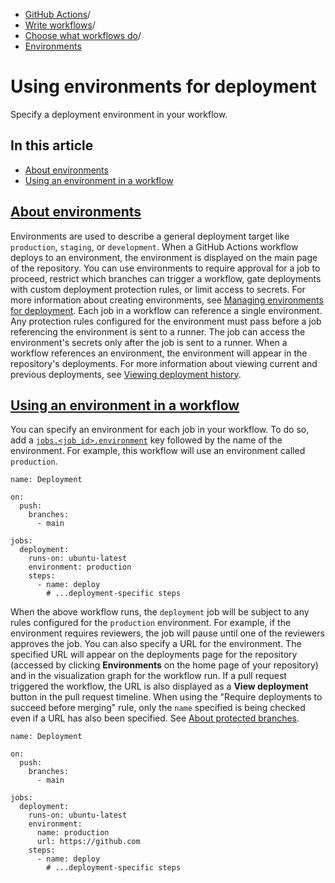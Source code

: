   * [GitHub Actions](https://docs.github.com/en/actions "GitHub Actions")/
  * [Write workflows](https://docs.github.com/en/actions/writing-workflows "Write workflows")/
  * [Choose what workflows do](https://docs.github.com/en/actions/writing-workflows/choosing-what-your-workflow-does "Choose what workflows do")/
  * [Environments](https://docs.github.com/en/actions/writing-workflows/choosing-what-your-workflow-does/using-environments-for-deployment "Environments")


# Using environments for deployment
Specify a deployment environment in your workflow.
## In this article
  * [About environments](https://docs.github.com/en/actions/writing-workflows/choosing-what-your-workflow-does/using-environments-for-deployment#about-environments)
  * [Using an environment in a workflow](https://docs.github.com/en/actions/writing-workflows/choosing-what-your-workflow-does/using-environments-for-deployment#using-an-environment-in-a-workflow)


## [About environments](https://docs.github.com/en/actions/writing-workflows/choosing-what-your-workflow-does/using-environments-for-deployment#about-environments)
Environments are used to describe a general deployment target like `production`, `staging`, or `development`. When a GitHub Actions workflow deploys to an environment, the environment is displayed on the main page of the repository. You can use environments to require approval for a job to proceed, restrict which branches can trigger a workflow, gate deployments with custom deployment protection rules, or limit access to secrets. For more information about creating environments, see [Managing environments for deployment](https://docs.github.com/en/actions/deployment/targeting-different-environments/managing-environments-for-deployment).
Each job in a workflow can reference a single environment. Any protection rules configured for the environment must pass before a job referencing the environment is sent to a runner. The job can access the environment's secrets only after the job is sent to a runner.
When a workflow references an environment, the environment will appear in the repository's deployments. For more information about viewing current and previous deployments, see [Viewing deployment history](https://docs.github.com/en/actions/deployment/managing-your-deployments/viewing-deployment-history).
## [Using an environment in a workflow](https://docs.github.com/en/actions/writing-workflows/choosing-what-your-workflow-does/using-environments-for-deployment#using-an-environment-in-a-workflow)
You can specify an environment for each job in your workflow. To do so, add a [`jobs.<job_id>.environment`](https://docs.github.com/en/actions/using-workflows/workflow-syntax-for-github-actions#jobsjob_idenvironment) key followed by the name of the environment.
For example, this workflow will use an environment called `production`.
```
name: Deployment

on:
  push:
    branches:
      - main

jobs:
  deployment:
    runs-on: ubuntu-latest
    environment: production
    steps:
      - name: deploy
        # ...deployment-specific steps

```

When the above workflow runs, the `deployment` job will be subject to any rules configured for the `production` environment. For example, if the environment requires reviewers, the job will pause until one of the reviewers approves the job.
You can also specify a URL for the environment. The specified URL will appear on the deployments page for the repository (accessed by clicking **Environments** on the home page of your repository) and in the visualization graph for the workflow run. If a pull request triggered the workflow, the URL is also displayed as a **View deployment** button in the pull request timeline. When using the "Require deployments to succeed before merging" rule, only the `name` specified is being checked even if a URL has also been specified. See [About protected branches](https://docs.github.com/en/repositories/configuring-branches-and-merges-in-your-repository/managing-protected-branches/about-protected-branches#require-deployments-to-succeed-before-merging).
```
name: Deployment

on:
  push:
    branches:
      - main

jobs:
  deployment:
    runs-on: ubuntu-latest
    environment: 
      name: production
      url: https://github.com
    steps:
      - name: deploy
        # ...deployment-specific steps

```

